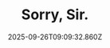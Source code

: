 ---
title: Sorry, Sir.
date: 2025-09-26T09:09:32.860Z
tags:
  - First-Things-First
categories:
  - 新概念
description: 记得填写描述内容哦~~~
---